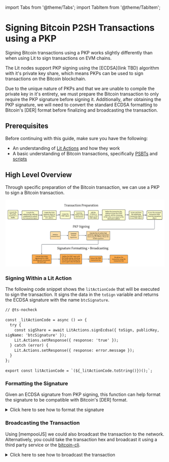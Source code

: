 import Tabs from '@theme/Tabs';
import TabItem from '@theme/TabItem';

# Signing Bitcoin P2SH Transactions using a PKP

Signing Bitcoin transactions using a PKP works slightly differently than when using Lit to sign transactions on EVM chains.

The Lit nodes support PKP signing using the [ECDSA](link TBD) algorithm with it's private key share, which means PKPs can be used to sign transactions on the Bitcoin blockchain.

Due to the unique nature of PKPs and that we are unable to compile the private key in it's entirety, we must prepare the Bitcoin transaction to only require the PKP signature before signing it. Additionally, after obtaining the PKP signature, we will need to convert the standard ECDSA formatting to Bitcoin's [DER] format before finalizing and broadcasting the transaction.


## Prerequisites

Before continuing with this guide, make sure you have the following:

- An understanding of [Lit Actions](../../../sdk/serverless-signing/overview.md) and how they work
- A basic understanding of Bitcoin transactions, specifically [PSBTs](https://en.bitcoin.it/wiki/BIP_0174) and [scripts](https://en.bitcoin.it/wiki/Script)

## High Level Overview

Through specific preparation of the Bitcoin transaction, we can use a PKP to sign a Bitcoin transaction. 

![High Level Overview Diagram](../../../../static/img/BTC.png)

### Signing Within a Lit Action

The following code snippet shows the `litActionCode` that will be executed to sign the transaction. It signs the data in the `toSign` variable and returns the ECDSA signature with the name `btcSignature`.

```tsx
// @ts-nocheck

const _litActionCode = async () => {
  try {
    const sigShare = await LitActions.signEcdsa({ toSign, publicKey, sigName: 'btcSignature' });
    Lit.Actions.setResponse({ response: 'true' });
  } catch (error) {
    Lit.Actions.setResponse({ response: error.message });
  }
};

export const litActionCode = `(${_litActionCode.toString()})();`;
```

### Formatting the Signature

Given an ECDSA signature from PKP signing, this function can help format the signature to be compatible with Bitcoin's [DER] format.
<details>
<summary>Click here to see how to format the signature</summary>
<p>

```tsx
import elliptic from "elliptic";
import * as bip66 from "bip66";
import * as bitcoin from "bitcoinjs-lib";
import BN from "bn.js";

function convertSignature(litSignature: any) {
    const EC = elliptic.ec;
    let r = Buffer.from(litSignature.r, "hex");
    let s = Buffer.from(litSignature.s, "hex");
    let rBN = new BN(r);
    let sBN = new BN(s);

    const secp256k1 = new EC("secp256k1");
    const n = secp256k1.curve.n;

    if (sBN.cmp(n.divn(2)) === 1) {
    sBN = n.sub(sBN);
    }

    r = rBN.toArrayLike(Buffer, "be", 32);
    s = sBN.toArrayLike(Buffer, "be", 32);

    function ensurePositive(buffer: any) {
    if (buffer[0] & 0x80) {
        const newBuffer = Buffer.alloc(buffer.length + 1);
        newBuffer[0] = 0x00;
        buffer.copy(newBuffer, 1);
        return newBuffer;
    }
    return buffer;
    }

    r = ensurePositive(r);
    s = ensurePositive(s);

    let derSignature;
    try {
    derSignature = bip66.encode(r, s);
    } catch (error) {
    console.error("Error during DER encoding:", error);
    throw error;
    }

    const signatureWithHashType = Buffer.concat([
    derSignature,
    Buffer.from([bitcoin.Transaction.SIGHASH_ALL]),
    ]);

    return signatureWithHashType;
}
```
</p>
</details>

### Broadcasting the Transaction

Using [mempoolJS] we could also broadcast the transaction to the network. Alternatively, you could take the transaction hex and broadcast it using a third party service or the [bitcoin-cli](https://developer.bitcoin.org/reference/rpc/sendrawtransaction.html). 
<details>
<summary>Click here to see how to broadcast the transaction</summary>
<p>

```tsx
import fetch from "node-fetch";

const broadcastTransaction = async (txHex: string, broadcastUrl: string) => {
    try {
    const response = await fetch(broadcastUrl, {
        method: "POST",
        headers: {
        "Content-Type": "text/plain",
        },
        body: txHex,
    });

    if (!response.ok) {
        const errorText = await response.text();
        throw new Error(`Error broadcasting transaction: ${errorText}`);
    }

    const txid = await response.text();
    console.log(`Transaction broadcasted successfully. TXID: ${txid}`);
    return txid;
    } catch (error: any) {
    console.error(error.message);
    }
};
```
</p>
</details>